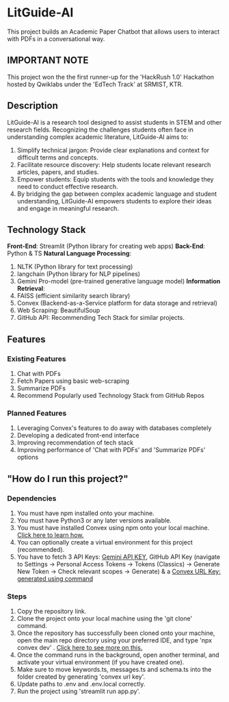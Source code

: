 # LitGuide-AI

This project builds an Academic Paper Chatbot that allows users to interact with PDFs in a conversational way.

## IMPORTANT NOTE

This project won the the first runner-up for the 'HackRush 1.0' Hackathon hosted by Qwiklabs under the 'EdTech Track' at SRMIST, KTR.

## Description

LitGuide-AI is a research tool designed to assist students in STEM and other research fields. Recognizing the challenges students often face in understanding complex academic literature, LitGuide-AI aims to:

1. Simplify technical jargon: Provide clear explanations and context for difficult terms and concepts.
2. Facilitate resource discovery: Help students locate relevant research articles, papers, and studies.
3. Empower students: Equip students with the tools and knowledge they need to conduct effective research.
4. By bridging the gap between complex academic language and student understanding, LitGuide-AI empowers students to explore their ideas and engage in meaningful research.

## Technology Stack

**Front-End**: Streamlit (Python library for creating web apps)
**Back-End**: Python & TS
**Natural Language Processing**:

1. NLTK (Python library for text processing)
2. langchain (Python library for NLP pipelines)
3. Gemini Pro-model (pre-trained generative language model)
   **Information Retrieval**:
4. FAISS (efficient similarity search library)
5. Convex (Backend-as-a-Service platform for data storage and retrieval)
6. Web Scraping: BeautifulSoup
7. GitHub API: Recommending Tech Stack for similar projects.

## Features

### Existing Features

1. Chat with PDFs
2. Fetch Papers using basic web-scraping
3. Summarize PDFs
4. Recommend Popularly used Technology Stack from GitHub Repos

### Planned Features

1. Leveraging Convex's features to do away with databases completely
2. Developing a dedicated front-end interface
3. Improving recommendation of tech stack
4. Improving performance of 'Chat with PDFs' and 'Summarize PDFs' options

## "How do I run this project?"

### Dependencies

1. You must have npm installed onto your machine.
2. You must have Python3 or any later versions available.
3. You must have installed Convex using npm onto your local machine. [Click here to learn how.](https://docs.convex.dev/quickstart/python)
4. You can optionally create a virtual environment for this project (recommended).
5. You have to fetch 3 API Keys: [Gemini API KEY](https://www.youtube.com/watch?v=OVnnVnLZPEo&pp=ygUSZ2V0IGdlbWluaSBhcGkga2V5), GitHub API Key (navigate to Settings -> Personal Access Tokens -> Tokens (Classics) -> Generate New Token -> Check relevant scopes -> Generate) & a [Convex URL Key: generated using command](https://docs.convex.dev/get-started)

### Steps

1. Copy the repository link.
2. Clone the project onto your local machine using the 'git clone' command.
3. Once the repository has successfully been cloned onto your machine, open the main repo directory using your preferred IDE, and type 'npx convex dev' . [Click here to see more on this.](https://docs.convex.dev/get-started)
4. Once the command runs in the background, open another terminal, and activate your virtual environment (if you have created one).
5. Make sure to move keywords.ts, messages.ts and schema.ts into the folder created by generating 'convex url key'.
6. Update paths to .env and .env.local correctly.
7. Run the project using 'streamlit run app.py'.
